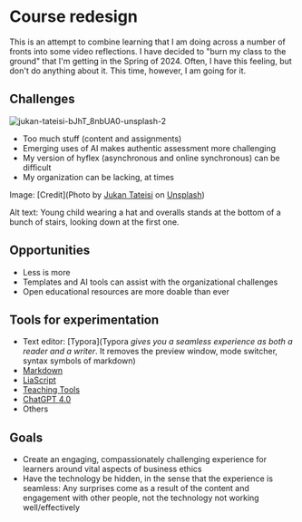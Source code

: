 <!--

author:   Bonni Stachowiak

email: feedback@teachinginhighered.com

version:  0.0.1

language: en

narrator: US English Female

comment:  Documenting my learning and rethinking in using AI for class preparation, LiaScript to create open courses, and other musings

icon: https://teachinginhighered.com/wp-content/uploads/2018/04/cropped-favicon.png

logo: https://teachinginhighered.com/wp-content/uploads/2018/04/cropped-favicon.png

-->

# Course redesign

This is an attempt to combine learning that I am doing across a number of fronts into some video reflections. I have decided to "burn my class to the ground" that I'm getting in the Spring of 2024. Often, I have this feeling, but don't do anything about it. This time, however, I am going for it. 

## Challenges

 ![jukan-tateisi-bJhT_8nbUA0-unsplash-2](/Users/bonni/Documents/GitHub/course-redesign/images/jukan-tateisi-bJhT_8nbUA0-unsplash-2.jpg)

- Too much stuff (content and assignments)
- Emerging uses of AI makes authentic assessment more challenging
- My version of hyflex (asynchronous and online synchronous) can be difficult
- My organization can be lacking, at times

Image: [Credit](Photo by [Jukan Tateisi](https://unsplash.com/@tateisimikito?utm_content=creditCopyText&utm_medium=referral&utm_source=unsplash) on [Unsplash](https://unsplash.com/photos/toddlers-standing-in-front-of-beige-concrete-stair-bJhT_8nbUA0?utm_content=creditCopyText&utm_medium=referral&utm_source=unsplash))

Alt text: Young child wearing a hat and overalls stands at the bottom of a bunch of stairs, looking down at the first one. 

## Opportunities 

- Less is more
- Templates and AI tools can assist with the organizational challenges
- Open educational resources are more doable than ever

## Tools for experimentation 

- Text editor: [Typora](Typora *gives you a seamless experience as both a reader and a writer*. It removes the preview window, mode switcher, syntax symbols of markdown)
- [Markdown](https://en.wikipedia.org/wiki/Markdown)
- [LiaScript](https://liascript.github.io/course/?https://raw.githubusercontent.com/LiaScript/docs/master/README.md#1)
- [Teaching Tools](https://teaching.tools/)
- [ChatGPT 4.0](https://openai.com/gpt-4)
- Others

## Goals 

- Create an engaging, compassionately challenging experience for learners around vital aspects of business ethics
- Have the technology be hidden, in the sense that the experience is seamless: Any surprises come as a result of the content and engagement with other people, not the technology not working well/effectively 
